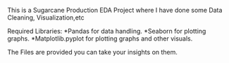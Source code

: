 This is a Sugarcane Production EDA Project where I have done some Data Cleaning, Visualization,etc
 
Required Libraries:
*Pandas for data handling.
*Seaborn for plotting graphs.
*Matplotlib.pyplot for plotting graphs and other visuals.

The Files are provided you can take your insights on them.
